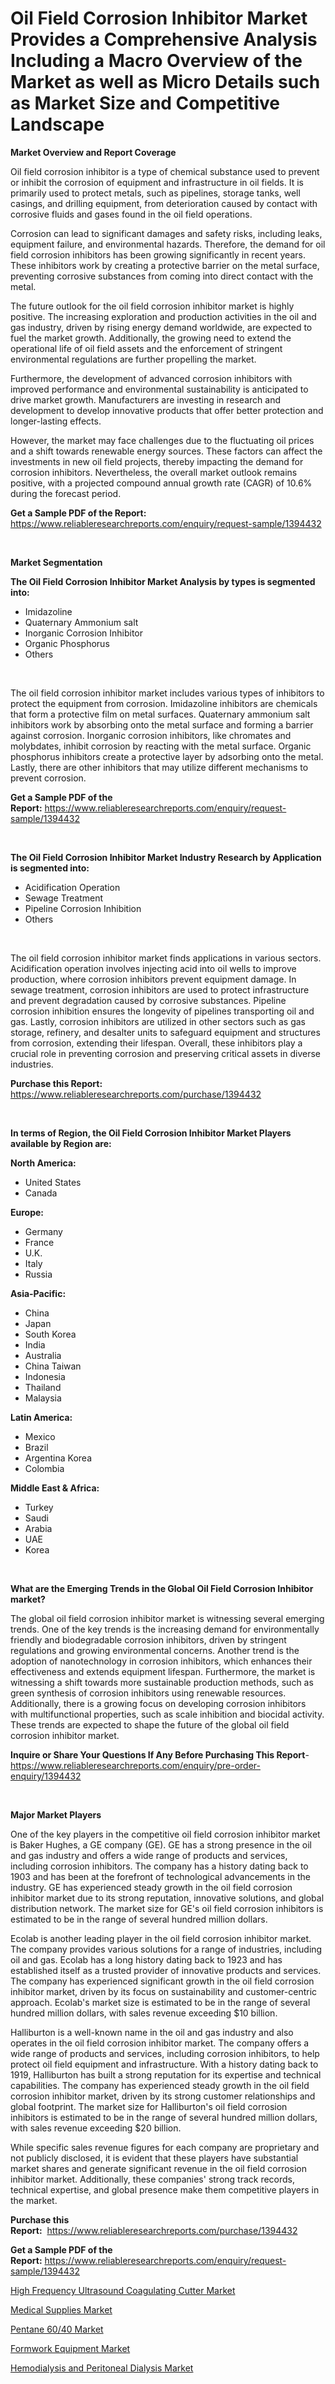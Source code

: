 <p><h1>Oil Field Corrosion Inhibitor Market Provides a Comprehensive Analysis Including a Macro Overview of the Market as well as Micro Details such as Market Size and Competitive Landscape</h1></p><p><strong>Market Overview and Report Coverage</strong></p>
<p><p>Oil field corrosion inhibitor is a type of chemical substance used to prevent or inhibit the corrosion of equipment and infrastructure in oil fields. It is primarily used to protect metals, such as pipelines, storage tanks, well casings, and drilling equipment, from deterioration caused by contact with corrosive fluids and gases found in the oil field operations.</p><p>Corrosion can lead to significant damages and safety risks, including leaks, equipment failure, and environmental hazards. Therefore, the demand for oil field corrosion inhibitors has been growing significantly in recent years. These inhibitors work by creating a protective barrier on the metal surface, preventing corrosive substances from coming into direct contact with the metal.</p><p>The future outlook for the oil field corrosion inhibitor market is highly positive. The increasing exploration and production activities in the oil and gas industry, driven by rising energy demand worldwide, are expected to fuel the market growth. Additionally, the growing need to extend the operational life of oil field assets and the enforcement of stringent environmental regulations are further propelling the market.</p><p>Furthermore, the development of advanced corrosion inhibitors with improved performance and environmental sustainability is anticipated to drive market growth. Manufacturers are investing in research and development to develop innovative products that offer better protection and longer-lasting effects.</p><p>However, the market may face challenges due to the fluctuating oil prices and a shift towards renewable energy sources. These factors can affect the investments in new oil field projects, thereby impacting the demand for corrosion inhibitors. Nevertheless, the overall market outlook remains positive, with a projected compound annual growth rate (CAGR) of 10.6% during the forecast period.</p></p>
<p><strong>Get a Sample PDF of the Report:</strong> <a href="https://www.reliableresearchreports.com/enquiry/request-sample/1394432">https://www.reliableresearchreports.com/enquiry/request-sample/1394432</a></p>
<p>&nbsp;</p>
<p><strong>Market Segmentation</strong></p>
<p><strong>The Oil Field Corrosion Inhibitor Market Analysis by types is segmented into:</strong></p>
<p><ul><li>Imidazoline</li><li>Quaternary Ammonium salt</li><li>Inorganic Corrosion Inhibitor</li><li>Organic Phosphorus</li><li>Others</li></ul></p>
<p>&nbsp;</p>
<p><p>The oil field corrosion inhibitor market includes various types of inhibitors to protect the equipment from corrosion. Imidazoline inhibitors are chemicals that form a protective film on metal surfaces. Quaternary ammonium salt inhibitors work by absorbing onto the metal surface and forming a barrier against corrosion. Inorganic corrosion inhibitors, like chromates and molybdates, inhibit corrosion by reacting with the metal surface. Organic phosphorus inhibitors create a protective layer by adsorbing onto the metal. Lastly, there are other inhibitors that may utilize different mechanisms to prevent corrosion.</p></p>
<p><strong>Get a Sample PDF of the Report:</strong>&nbsp;<a href="https://www.reliableresearchreports.com/enquiry/request-sample/1394432">https://www.reliableresearchreports.com/enquiry/request-sample/1394432</a></p>
<p>&nbsp;</p>
<p><strong>The Oil Field Corrosion Inhibitor Market Industry Research by Application is segmented into:</strong></p>
<p><ul><li>Acidification Operation</li><li>Sewage Treatment</li><li>Pipeline Corrosion Inhibition</li><li>Others</li></ul></p>
<p>&nbsp;</p>
<p><p>The oil field corrosion inhibitor market finds applications in various sectors. Acidification operation involves injecting acid into oil wells to improve production, where corrosion inhibitors prevent equipment damage. In sewage treatment, corrosion inhibitors are used to protect infrastructure and prevent degradation caused by corrosive substances. Pipeline corrosion inhibition ensures the longevity of pipelines transporting oil and gas. Lastly, corrosion inhibitors are utilized in other sectors such as gas storage, refinery, and desalter units to safeguard equipment and structures from corrosion, extending their lifespan. Overall, these inhibitors play a crucial role in preventing corrosion and preserving critical assets in diverse industries.</p></p>
<p><strong>Purchase this Report:</strong>&nbsp; <a href="https://www.reliableresearchreports.com/purchase/1394432">https://www.reliableresearchreports.com/purchase/1394432</a></p>
<p>&nbsp;</p>
<p><strong>In terms of Region, the Oil Field Corrosion Inhibitor Market Players available by Region are:</strong></p>
<p>
    <p> <strong> North America: </strong>
        <ul>
            <li>United States</li>
            <li>Canada</li>
        </ul>
        </p> 
    <p> <strong> Europe: </strong>
        <ul>
            <li>Germany</li>
            <li>France</li>
            <li>U.K.</li>
            <li>Italy</li>
            <li>Russia</li>
        </ul>
        </p> 
    <p> <strong> Asia-Pacific: </strong>
        <ul>
            <li>China</li>
            <li>Japan</li>
            <li>South Korea</li>
            <li>India</li>
            <li>Australia</li>
            <li>China Taiwan</li>
            <li>Indonesia</li>
            <li>Thailand</li>
            <li>Malaysia</li>
        </ul>
        </p> 
    <p> <strong> Latin America: </strong>
        <ul>
            <li>Mexico</li>
            <li>Brazil</li>
            <li>Argentina Korea</li>
            <li>Colombia</li>
        </ul>
        </p> 
    <p> <strong> Middle East & Africa: </strong>
        <ul>
            <li>Turkey</li>
            <li>Saudi</li>
            <li>Arabia</li>
            <li>UAE</li>
            <li>Korea</li>
        </ul>
    </p>
    </p>
<p>&nbsp;</p>
<p><strong>What are the Emerging Trends in the Global Oil Field Corrosion Inhibitor market?</strong></p>
<p><p>The global oil field corrosion inhibitor market is witnessing several emerging trends. One of the key trends is the increasing demand for environmentally friendly and biodegradable corrosion inhibitors, driven by stringent regulations and growing environmental concerns. Another trend is the adoption of nanotechnology in corrosion inhibitors, which enhances their effectiveness and extends equipment lifespan. Furthermore, the market is witnessing a shift towards more sustainable production methods, such as green synthesis of corrosion inhibitors using renewable resources. Additionally, there is a growing focus on developing corrosion inhibitors with multifunctional properties, such as scale inhibition and biocidal activity. These trends are expected to shape the future of the global oil field corrosion inhibitor market.</p></p>
<p><strong>Inquire or Share Your Questions If Any Before Purchasing This Report</strong>- <a href="https://www.reliableresearchreports.com/enquiry/pre-order-enquiry/1394432">https://www.reliableresearchreports.com/enquiry/pre-order-enquiry/1394432</a></p>
<p>&nbsp;</p>
<p><strong>Major Market Players</strong></p>
<p><p>One of the key players in the competitive oil field corrosion inhibitor market is Baker Hughes, a GE company (GE). GE has a strong presence in the oil and gas industry and offers a wide range of products and services, including corrosion inhibitors. The company has a history dating back to 1903 and has been at the forefront of technological advancements in the industry. GE has experienced steady growth in the oil field corrosion inhibitor market due to its strong reputation, innovative solutions, and global distribution network. The market size for GE's oil field corrosion inhibitors is estimated to be in the range of several hundred million dollars.</p><p>Ecolab is another leading player in the oil field corrosion inhibitor market. The company provides various solutions for a range of industries, including oil and gas. Ecolab has a long history dating back to 1923 and has established itself as a trusted provider of innovative products and services. The company has experienced significant growth in the oil field corrosion inhibitor market, driven by its focus on sustainability and customer-centric approach. Ecolab's market size is estimated to be in the range of several hundred million dollars, with sales revenue exceeding $10 billion.</p><p>Halliburton is a well-known name in the oil and gas industry and also operates in the oil field corrosion inhibitor market. The company offers a wide range of products and services, including corrosion inhibitors, to help protect oil field equipment and infrastructure. With a history dating back to 1919, Halliburton has built a strong reputation for its expertise and technical capabilities. The company has experienced steady growth in the oil field corrosion inhibitor market, driven by its strong customer relationships and global footprint. The market size for Halliburton's oil field corrosion inhibitors is estimated to be in the range of several hundred million dollars, with sales revenue exceeding $20 billion.</p><p>While specific sales revenue figures for each company are proprietary and not publicly disclosed, it is evident that these players have substantial market shares and generate significant revenue in the oil field corrosion inhibitor market. Additionally, these companies' strong track records, technical expertise, and global presence make them competitive players in the market.</p></p>
<p><strong>Purchase this Report:</strong>&nbsp;&nbsp;<a href="https://www.reliableresearchreports.com/purchase/1394432">https://www.reliableresearchreports.com/purchase/1394432</a></p>
<p></p>
<p><strong>Get a Sample PDF of the Report:</strong>&nbsp;<a href="https://www.reliableresearchreports.com/enquiry/request-sample/1394432">https://www.reliableresearchreports.com/enquiry/request-sample/1394432</a></p>
<p><p><a href="https://issuu.com/reportprime-2/docs/high-frequency-ultrasound-coagulating-cutter-marke?fr=xKAE9_zU1NQ">High Frequency Ultrasound Coagulating Cutter Market</a></p><p><a href="https://medium.com/@klrahulrp23/medical-supplies-market-size-cagr-trends-2024-2030-be9f4150d225">Medical Supplies Market</a></p><p><a href="https://github.com/Chiragrp24/Market-Research-Report-List-1/blob/main/pentane-6040-market.md">Pentane 60/40 Market</a></p><p><a href="https://www.linkedin.com/pulse/formwork-equipment-market-size-share-amp-trends-analysis-do8cf/">Formwork Equipment Market</a></p><p><a href="https://medium.com/@nayanmongiarp23/hemodialysis-and-peritoneal-dialysis-market-size-cagr-trends-2024-2030-8c9fce873373">Hemodialysis and Peritoneal Dialysis Market</a></p></p>